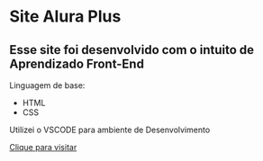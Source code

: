 <h1>Site Alura Plus</h1>
<h2>Esse site foi desenvolvido com o intuito de Aprendizado Front-End</h2>
<p>Linguagem de base:</p>
<ul> 
  <li>HTML</li>
  <li>CSS</li>
</ul>
<p>Utilizei o VSCODE para ambiente de Desenvolvimento</p>
<a href="https://www.alura-plus-sable-phi.vercel.app">Clique para visitar</a>
